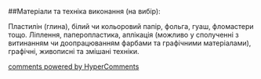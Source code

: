 <div id="hypercomments_widget" class="js-hypercomments-widget invisible"></div>

##Матеріали та техніка виконання (на вибір):

Пластилін (глина), білий чи кольоровий папір, фольга, гуаш, фломастери тощо. Ліплення, паперопластика, аплікація (можливо у сполученні з витинанням чи доопрацюванням фарбами та графічними матеріалами), графічні, живописні та змішані техніки. 


<div class="js-hypercomments-container">
    <a href="http://hypercomments.com" class="hc-link" title="comments widget">comments powered by HyperComments</a>
</div>